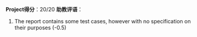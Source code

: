 **Project得分**：20/20
**助教评语**：
1. The report contains some test cases, however with no specification on their purposes (-0.5)